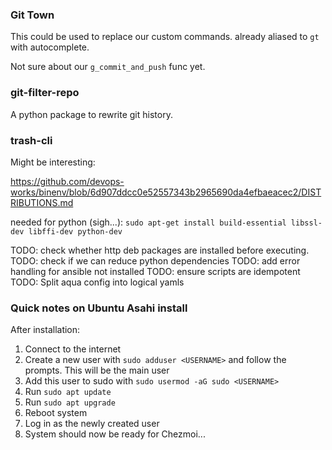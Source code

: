 ### Git Town

This could be used to replace our custom commands.
already aliased to `gt` with autocomplete.

Not sure about our `g_commit_and_push` func yet.

### git-filter-repo

A python package to rewrite git history.

### trash-cli

Might be interesting:

https://github.com/devops-works/binenv/blob/6d907ddcc0e52557343b2965690da4efbaeacec2/DISTRIBUTIONS.md


needed for python (sigh...): `sudo apt-get install build-essential libssl-dev libffi-dev python-dev`

TODO: check whether http deb packages are installed before executing.
TODO: check if we can reduce python dependencies
TODO: add error handling for ansible not installed
TODO: ensure scripts are idempotent
TODO: Split aqua config into logical yamls

### Quick notes on Ubuntu Asahi install

After installation:

1. Connect to the internet
2. Create a new user with `sudo adduser <USERNAME>` and follow the prompts. This will be the main user
3. Add this user to sudo with `sudo usermod -aG sudo <USERNAME>`
4. Run `sudo apt update`
5. Run `sudo apt upgrade`
6. Reboot system
7. Log in as the newly created user
8. System should now be ready for Chezmoi...
